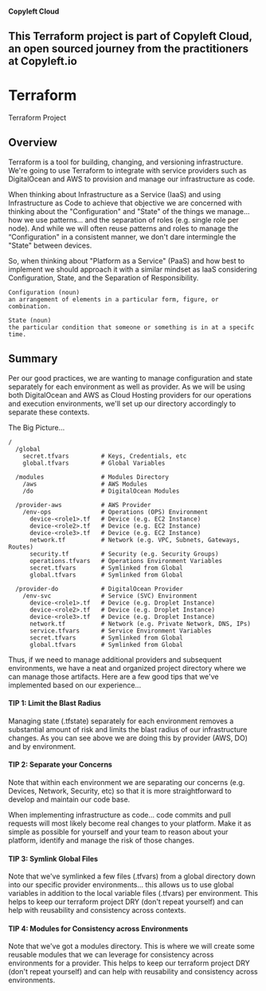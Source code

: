 #### Copyleft Cloud
This Terraform project is part of Copyleft Cloud, an open sourced journey from the practitioners at Copyleft.io
---

# Terraform
Terraform Project


## Overview
Terraform is a tool for building, changing, and versioning infrastructure. We're going to use Terraform to integrate with service providers such as DigitalOcean and AWS to provision and manage our infrastructure as code.


When thinking about Infrastructure as a Service (IaaS) and using Infrastructure as Code to achieve that objective we are concerned with thinking about the "Configuration" and "State" of the things we manage... how we use patterns... and the separation of roles (e.g. single role per node). And while we will often reuse patterns and roles to manage the “Configuration" in a consistent manner, we don't dare intermingle the "State" between devices.

So, when thinking about "Platform as a Service" (PaaS) and how best to implement we should approach it with a similar mindset as IaaS considering Configuration, State, and the Separation of Responsibility.

```
Configuration (noun)
an arrangement of elements in a particular form, figure, or combination.

State (noun)
the particular condition that someone or something is in at a specifc time.
```

## Summary
Per our good practices, we are wanting to manage configuration and state separately for each environment as well as provider.  As we will be using both DigitalOcean and AWS as Cloud Hosting providers for our operations and execution environments, we'll set up our directory accordingly to separate these contexts.


The Big Picture...
```
/
  /global
    secret.tfvars         # Keys, Credentials, etc
    global.tfvars         # Global Variables

  /modules                # Modules Directory
    /aws                  # AWS Modules
    /do                   # DigitalOcean Modules

  /provider-aws           # AWS Provider
    /env-ops              # Operations (OPS) Environment
      device-<role1>.tf   # Device (e.g. EC2 Instance)
      device-<role2>.tf   # Device (e.g. EC2 Instance)
      device-<role3>.tf   # Device (e.g. EC2 Instance)
      network.tf          # Network (e.g. VPC, Subnets, Gateways, Routes)
      security.tf         # Security (e.g. Security Groups)
      operations.tfvars   # Operations Environment Variables
      secret.tfvars       # Symlinked from Global
      global.tfvars       # Symlinked from Global

  /provider-do            # DigitalOcean Provider
    /env-svc              # Service (SVC) Environment
      device-<role1>.tf   # Device (e.g. Droplet Instance)
      device-<role2>.tf   # Device (e.g. Droplet Instance)
      device-<role3>.tf   # Device (e.g. Droplet Instance)    
      network.tf          # Network (e.g. Private Network, DNS, IPs)
      service.tfvars      # Service Environment Variables
      secret.tfvars       # Symlinked from Global
      global.tfvars       # Symlinked from Global

```


Thus, if we need to manage additional providers and subsequent environments, we have a neat and organized project directory where we can manage those artifacts.  Here are a few good tips that we've implemented based on our experience...

#### TIP 1: Limit the Blast Radius
Managing state (.tfstate) separately for each environment removes a substantial amount of risk and limits the blast radius of our infrastructure changes.  As you can see above we are doing this by provider (AWS, DO) and by environment.

#### TIP 2: Separate your Concerns
Note that within each environment we are separating our concerns (e.g. Devices, Network, Security, etc) so that it is more straightforward to develop and maintain our code base.

When implementing infrastructure as code... code commits and pull requests will most likely become real changes to your platform.  Make it as simple as possible for yourself and your team to reason about your platform, identify and manage the risk of  those changes.

#### TIP 3: Symlink Global Files
Note that we've symlinked a few files (.tfvars) from a global directory down into our specific provider environments... this allows us to use global variables in addition to the local variable files (.tfvars) per environment.  This helps to keep our terraform project DRY (don't repeat yourself) and can help with reusability and consistency across contexts.

#### TIP 4: Modules for Consistency across Environments
Note that we've got a modules directory. This is where we will create some reusable modules that we can leverage for consistency across environments for a provider. This helps to keep our terraform project DRY (don't repeat yourself) and can help with reusability and consistency across environments.
